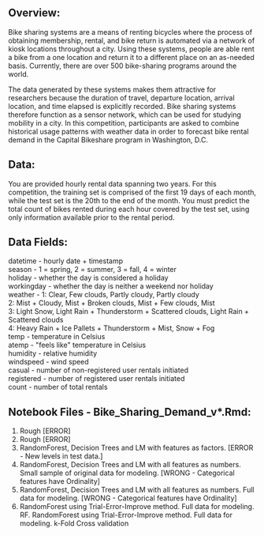 ## Overview:

Bike sharing systems are a means of renting bicycles where the process of obtaining membership, rental, and bike return is automated via a network of kiosk locations throughout a city. Using these systems, people are able rent a bike from a one location and return it to a different place on an as-needed basis. Currently, there are over 500 bike-sharing programs around the world.  

The data generated by these systems makes them attractive for researchers because the duration of travel, departure location, arrival location, and time elapsed is explicitly recorded. Bike sharing systems therefore function as a sensor network, which can be used for studying mobility in a city. In this competition, participants are asked to combine historical usage patterns with weather data in order to forecast bike rental demand in the Capital Bikeshare program in Washington, D.C.  


## Data:

You are provided hourly rental data spanning two years. For this competition, the training set is comprised of the first 19 days of each month, while the test set is the 20th to the end of the month. You must predict the total count of bikes rented during each hour covered by the test set, using only information available prior to the rental period.  


## Data Fields:

datetime - hourly date + timestamp  
season -  1 = spring, 2 = summer, 3 = fall, 4 = winter  
holiday - whether the day is considered a holiday  
workingday - whether the day is neither a weekend nor holiday  
weather - 1: Clear, Few clouds, Partly cloudy, Partly cloudy  
2: Mist + Cloudy, Mist + Broken clouds, Mist + Few clouds, Mist  
3: Light Snow, Light Rain + Thunderstorm + Scattered clouds, Light Rain + Scattered clouds  
4: Heavy Rain + Ice Pallets + Thunderstorm + Mist, Snow + Fog  
temp - temperature in Celsius  
atemp - "feels like" temperature in Celsius  
humidity - relative humidity  
windspeed - wind speed  
casual - number of non-registered user rentals initiated  
registered - number of registered user rentals initiated  
count - number of total rentals  


## Notebook Files - Bike_Sharing_Demand_v*.Rmd:

1. Rough [ERROR]  
2. Rough [ERROR]  
3. RandomForest, Decision Trees and LM with features as factors. [ERROR - New levels in test data.]  
4. RandomForest, Decision Trees and LM with all features as numbers. Small sample of original data for modeling. [WRONG - Categorical features have Ordinality]  
5. RandomForest, Decision Trees and LM with all features as numbers. Full data for modeling. [WRONG - Categorical features have Ordinality]  
6. RandomForest using Trial-Error-Improve method. Full data for modeling.  
RF. RandomForest using Trial-Error-Improve method. Full data for modeling. k-Fold Cross validation  



